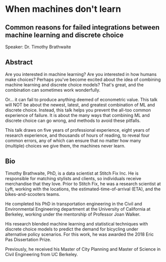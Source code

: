 # When machines don't learn

## Common reasons for failed integrations between machine learning and discrete choice

Speaker: Dr. Timothy Brathwaite

## Abstract

Are you interested in machine learning?
Are you interested in how humans make choices?
Perhaps you've become excited about the idea of combining
machine learning and discrete choice models?
That's great, and the combination can sometimes work wonderfully.

Or... it can fail to produce anything deemed of econometric value.
This talk will NOT be about the newest,
latest, and greatest combination of ML and discrete choice.
Instead, this talk helps you prevent the all-too common experience of failure.
It is about the many ways that combining ML and discrete choice can go wrong,
and methods to avoid these pitfalls.

This talk draws on five years of professional experience,
eight years of research experience,
and thousands of hours of reading,
to reveal four common errors, any of which can ensure that
no matter how many (multiple) choices we give them,
the machines never learn.


## Bio

Timothy Brathwaite, PhD, is a data scientist at Stitch Fix Inc.
He is responsible for matching stylists and clients,
so individuals receive merchandise that they love.
Prior to Stitch Fix, he was a research scientist at Lyft,
working with the locations,
the estimated-time-of-arrival (ETA),
and the bikes-and-scooters teams.

He completed his PhD in transportation engineering
in the Civil and Environmental Engineering department
at the University of California at Berkeley,
working under the mentorship of Professor Joan Walker.

His research blended machine learning and statistical techniques
with discrete choice models
to predict the demand for bicycling under alternative policy scenarios.
For this work, he was awarded the 2018 Eric Pas Dissertation Prize.

Previously, he received his Master of City Planning and
Master of Science in Civil Engineering from UC Berkeley.
